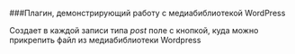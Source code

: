 ###Плагин, демонстрирующий работу с медиабиблиотекой WordPress

Создает в каждой записи типа *post* поле с кнопкой, куда можно прикрепить файл из медиабиблиотеки Wordpress